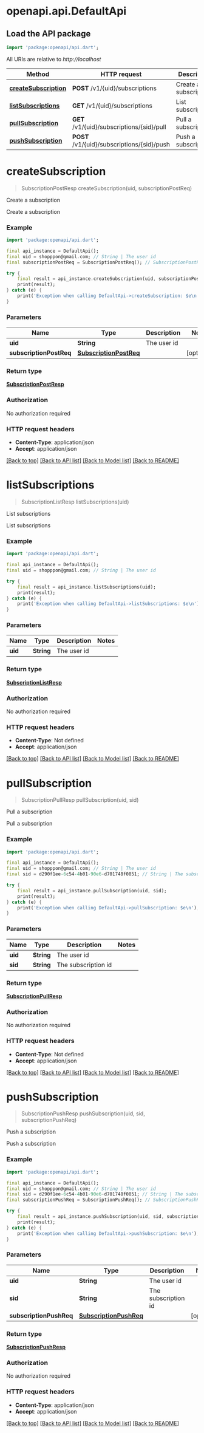# openapi.api.DefaultApi

## Load the API package
```dart
import 'package:openapi/api.dart';
```

All URIs are relative to *http://localhost*

Method | HTTP request | Description
------------- | ------------- | -------------
[**createSubscription**](DefaultApi.md#createsubscription) | **POST** /v1/{uid}/subscriptions | Create a subscription
[**listSubscriptions**](DefaultApi.md#listsubscriptions) | **GET** /v1/{uid}/subscriptions | List subscriptions
[**pullSubscription**](DefaultApi.md#pullsubscription) | **GET** /v1/{uid}/subscriptions/{sid}/pull | Pull a subscription
[**pushSubscription**](DefaultApi.md#pushsubscription) | **POST** /v1/{uid}/subscriptions/{sid}/push | Push a subscription


# **createSubscription**
> SubscriptionPostResp createSubscription(uid, subscriptionPostReq)

Create a subscription

Create a subscription

### Example
```dart
import 'package:openapi/api.dart';

final api_instance = DefaultApi();
final uid = shopppon@gmail.com; // String | The user id
final subscriptionPostReq = SubscriptionPostReq(); // SubscriptionPostReq | 

try {
    final result = api_instance.createSubscription(uid, subscriptionPostReq);
    print(result);
} catch (e) {
    print('Exception when calling DefaultApi->createSubscription: $e\n');
}
```

### Parameters

Name | Type | Description  | Notes
------------- | ------------- | ------------- | -------------
 **uid** | **String**| The user id | 
 **subscriptionPostReq** | [**SubscriptionPostReq**](SubscriptionPostReq.md)|  | [optional] 

### Return type

[**SubscriptionPostResp**](SubscriptionPostResp.md)

### Authorization

No authorization required

### HTTP request headers

 - **Content-Type**: application/json
 - **Accept**: application/json

[[Back to top]](#) [[Back to API list]](../README.md#documentation-for-api-endpoints) [[Back to Model list]](../README.md#documentation-for-models) [[Back to README]](../README.md)

# **listSubscriptions**
> SubscriptionListResp listSubscriptions(uid)

List subscriptions

List subscriptions

### Example
```dart
import 'package:openapi/api.dart';

final api_instance = DefaultApi();
final uid = shopppon@gmail.com; // String | The user id

try {
    final result = api_instance.listSubscriptions(uid);
    print(result);
} catch (e) {
    print('Exception when calling DefaultApi->listSubscriptions: $e\n');
}
```

### Parameters

Name | Type | Description  | Notes
------------- | ------------- | ------------- | -------------
 **uid** | **String**| The user id | 

### Return type

[**SubscriptionListResp**](SubscriptionListResp.md)

### Authorization

No authorization required

### HTTP request headers

 - **Content-Type**: Not defined
 - **Accept**: application/json

[[Back to top]](#) [[Back to API list]](../README.md#documentation-for-api-endpoints) [[Back to Model list]](../README.md#documentation-for-models) [[Back to README]](../README.md)

# **pullSubscription**
> SubscriptionPullResp pullSubscription(uid, sid)

Pull a subscription

Pull a subscription

### Example
```dart
import 'package:openapi/api.dart';

final api_instance = DefaultApi();
final uid = shopppon@gmail.com; // String | The user id
final sid = d290f1ee-6c54-4b01-90e6-d701748f0851; // String | The subscription id

try {
    final result = api_instance.pullSubscription(uid, sid);
    print(result);
} catch (e) {
    print('Exception when calling DefaultApi->pullSubscription: $e\n');
}
```

### Parameters

Name | Type | Description  | Notes
------------- | ------------- | ------------- | -------------
 **uid** | **String**| The user id | 
 **sid** | **String**| The subscription id | 

### Return type

[**SubscriptionPullResp**](SubscriptionPullResp.md)

### Authorization

No authorization required

### HTTP request headers

 - **Content-Type**: Not defined
 - **Accept**: application/json

[[Back to top]](#) [[Back to API list]](../README.md#documentation-for-api-endpoints) [[Back to Model list]](../README.md#documentation-for-models) [[Back to README]](../README.md)

# **pushSubscription**
> SubscriptionPushResp pushSubscription(uid, sid, subscriptionPushReq)

Push a subscription

Push a subscription

### Example
```dart
import 'package:openapi/api.dart';

final api_instance = DefaultApi();
final uid = shopppon@gmail.com; // String | The user id
final sid = d290f1ee-6c54-4b01-90e6-d701748f0851; // String | The subscription id
final subscriptionPushReq = SubscriptionPushReq(); // SubscriptionPushReq | 

try {
    final result = api_instance.pushSubscription(uid, sid, subscriptionPushReq);
    print(result);
} catch (e) {
    print('Exception when calling DefaultApi->pushSubscription: $e\n');
}
```

### Parameters

Name | Type | Description  | Notes
------------- | ------------- | ------------- | -------------
 **uid** | **String**| The user id | 
 **sid** | **String**| The subscription id | 
 **subscriptionPushReq** | [**SubscriptionPushReq**](SubscriptionPushReq.md)|  | [optional] 

### Return type

[**SubscriptionPushResp**](SubscriptionPushResp.md)

### Authorization

No authorization required

### HTTP request headers

 - **Content-Type**: application/json
 - **Accept**: application/json

[[Back to top]](#) [[Back to API list]](../README.md#documentation-for-api-endpoints) [[Back to Model list]](../README.md#documentation-for-models) [[Back to README]](../README.md)


